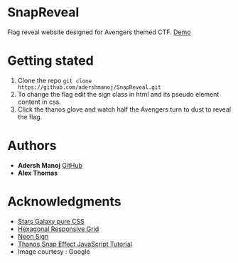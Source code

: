 # SnapReveal
Flag reveal website designed for Avengers themed CTF.
[Demo](https://alexthomas96.github.io/SnapReveal/)
# Getting stated
  1. Clone the repo
  `git clone https://github.com/adershmanoj/SnapReveal.git`
  2. To change the flag edit the sign class in html and its pseudo element content in css.
  3. Click the thanos glove and watch half the Avengers turn to dust to reveal the flag.
# Authors
* **Adersh Manoj** [GitHub](https://github.com/adershmanoj)
* **Alex Thomas** 

# Acknowledgments
* [Stars Galaxy pure CSS](https://codepen.io/MenSeb/pen/yWJgeE )
* [Hexagonal Responsive Grid](https://codepen.io/adamriguez/pen/eRaXeq)
* [Neon Sign](https://codepen.io/patrickhill/pen/qvIeJ)
* [Thanos Snap Effect JavaScript Tutorial](https://redstapler.co/thanos-snap-effect-javascript-tutorial)
* Image courtesy : Google
